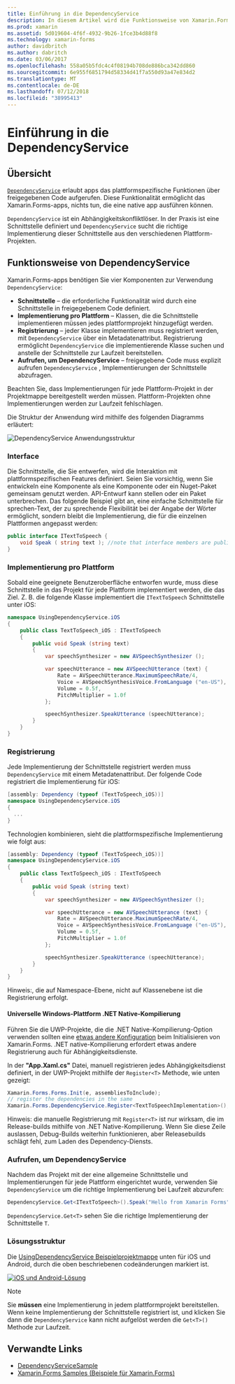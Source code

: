 ```yaml
---
title: Einführung in die DependencyService
description: In diesem Artikel wird die Funktionsweise von Xamarin.Forms DependencyService Klasse zum Zugriff auf systemeigene Plattformfunktionen erläutert.
ms.prod: xamarin
ms.assetid: 5d019604-4f6f-4932-9b26-1fce3b4d88f8
ms.technology: xamarin-forms
author: davidbritch
ms.author: dabritch
ms.date: 03/06/2017
ms.openlocfilehash: 558a05b5fdc4c4f08194b708de886bca342dd860
ms.sourcegitcommit: 6e955f6851794d58334d41f7a550d93a47e834d2
ms.translationtype: MT
ms.contentlocale: de-DE
ms.lasthandoff: 07/12/2018
ms.locfileid: "38995413"
---
```

# <a name="introduction-to-dependencyservice"></a>Einführung in die DependencyService

## <a name="overview"></a>Übersicht

[`DependencyService`](xref:Xamarin.Forms.DependencyService) erlaubt apps das plattformspezifische Funktionen über freigegebenen Code aufgerufen. Diese Funktionalität ermöglicht das Xamarin.Forms-apps, nichts tun, die eine native app ausführen können.

`DependencyService` ist ein Abhängigkeitskonfliktlöser. In der Praxis ist eine Schnittstelle definiert und `DependencyService` sucht die richtige Implementierung dieser Schnittstelle aus den verschiedenen Plattform-Projekten.

## <a name="how-dependencyservice-works"></a>Funktionsweise von DependencyService

Xamarin.Forms-apps benötigen Sie vier Komponenten zur Verwendung `DependencyService`:

- **Schnittstelle** &ndash; die erforderliche Funktionalität wird durch eine Schnittstelle in freigegebenem Code definiert.
- **Implementierung pro Plattform** &ndash; Klassen, die die Schnittstelle implementieren müssen jedes plattformprojekt hinzugefügt werden.
- **Registrierung** &ndash; jeder Klasse implementieren muss registriert werden, mit `DependencyService` über ein Metadatenattribut. Registrierung ermöglicht `DependencyService` die implementierende Klasse suchen und anstelle der Schnittstelle zur Laufzeit bereitstellen.
- **Aufrufen, um DependencyService** &ndash; freigegebene Code muss explizit aufrufen `DependencyService` , Implementierungen der Schnittstelle abzufragen.

Beachten Sie, dass Implementierungen für jede Plattform-Projekt in der Projektmappe bereitgestellt werden müssen. Plattform-Projekten ohne Implementierungen werden zur Laufzeit fehlschlagen.

Die Struktur der Anwendung wird mithilfe des folgenden Diagramms erläutert:

![](introduction-images/overview-diagram.png "DependencyService Anwendungsstruktur")

### <a name="interface"></a>Interface

Die Schnittstelle, die Sie entwerfen, wird die Interaktion mit plattformspezifischen Features definiert. Seien Sie vorsichtig, wenn Sie entwickeln eine Komponente als eine Komponente oder ein Nuget-Paket gemeinsam genutzt werden. API-Entwurf kann stellen oder ein Paket unterbrechen. Das folgende Beispiel gibt an, eine einfache Schnittstelle für sprechen-Text, der zu sprechende Flexibilität bei der Angabe der Wörter ermöglicht, sondern bleibt die Implementierung, die für die einzelnen Plattformen angepasst werden:

```csharp
public interface ITextToSpeech {
    void Speak ( string text ); //note that interface members are public by default
}
```

### <a name="implementation-per-platform"></a>Implementierung pro Plattform

Sobald eine geeignete Benutzeroberfläche entworfen wurde, muss diese Schnittstelle in das Projekt für jede Plattform implementiert werden, die das Ziel. Z. B. die folgende Klasse implementiert die `ITextToSpeech` Schnittstelle unter iOS:

```csharp
namespace UsingDependencyService.iOS
{
    public class TextToSpeech_iOS : ITextToSpeech
    {
        public void Speak (string text)
        {
            var speechSynthesizer = new AVSpeechSynthesizer ();

            var speechUtterance = new AVSpeechUtterance (text) {
                Rate = AVSpeechUtterance.MaximumSpeechRate/4,
                Voice = AVSpeechSynthesisVoice.FromLanguage ("en-US"),
                Volume = 0.5f,
                PitchMultiplier = 1.0f
            };

            speechSynthesizer.SpeakUtterance (speechUtterance);
        }
    }
}
```

### <a name="registration"></a>Registrierung

Jede Implementierung der Schnittstelle registriert werden muss `DependencyService` mit einem Metadatenattribut. Der folgende Code registriert die Implementierung für iOS:

```csharp
[assembly: Dependency (typeof (TextToSpeech_iOS))]
namespace UsingDependencyService.iOS
{
  ...
}
```

Technologien kombinieren, sieht die plattformspezifische Implementierung wie folgt aus:

```csharp
[assembly: Dependency (typeof (TextToSpeech_iOS))]
namespace UsingDependencyService.iOS
{
    public class TextToSpeech_iOS : ITextToSpeech
    {
        public void Speak (string text)
        {
            var speechSynthesizer = new AVSpeechSynthesizer ();

            var speechUtterance = new AVSpeechUtterance (text) {
                Rate = AVSpeechUtterance.MaximumSpeechRate/4,
                Voice = AVSpeechSynthesisVoice.FromLanguage ("en-US"),
                Volume = 0.5f,
                PitchMultiplier = 1.0f
            };

            speechSynthesizer.SpeakUtterance (speechUtterance);
        }
    }
}
```

Hinweis:, die auf Namespace-Ebene, nicht auf Klassenebene ist die Registrierung erfolgt.

#### <a name="universal-windows-platform-net-native-compilation"></a>Universelle Windows-Plattform .NET Native-Kompilierung

Führen Sie die UWP-Projekte, die die .NET Native-Kompilierung-Option verwenden sollten eine [etwas andere Konfiguration](~/xamarin-forms/platform/windows/installation/index.md#target-invocation-exception) beim Initialisieren von Xamarin.Forms. .NET native-Kompilierung erfordert etwas andere Registrierung auch für Abhängigkeitsdienste.

In der **"App.Xaml.cs"** Datei, manuell registrieren jedes Abhängigkeitsdienst definiert, in der UWP-Projekt mithilfe der `Register<T>` Methode, wie unten gezeigt:

```csharp
Xamarin.Forms.Forms.Init(e, assembliesToInclude);
// register the dependencies in the same
Xamarin.Forms.DependencyService.Register<TextToSpeechImplementation>();
```

Hinweis: die manuelle Registrierung mit `Register<T>` ist nur wirksam, die im Release-builds mithilfe von .NET Native-Kompilierung. Wenn Sie diese Zeile auslassen, Debug-Builds weiterhin funktionieren, aber Releasebuilds schlägt fehl, zum Laden des Dependency-Diensts.

### <a name="call-to-dependencyservice"></a>Aufrufen, um DependencyService

Nachdem das Projekt mit der eine allgemeine Schnittstelle und Implementierungen für jede Plattform eingerichtet wurde, verwenden Sie `DependencyService` um die richtige Implementierung bei Laufzeit abzurufen:

```csharp
DependencyService.Get<ITextToSpeech>().Speak("Hello from Xamarin Forms");
```

`DependencyService.Get<T>` sehen Sie die richtige Implementierung der Schnittstelle `T`.

### <a name="solution-structure"></a>Lösungsstruktur

Die [UsingDependencyService Beispielprojektmappe](https://developer.xamarin.com/samples/UsingDependencyService/) unten für iOS und Android, durch die oben beschriebenen codeänderungen markiert ist.

 [![iOS und Android-Lösung](introduction-images/solution-sml.png "DependencyService Beispiel Projektmappenstruktur")](introduction-images/solution.png#lightbox "DependencyService Beispiel Lösungsstruktur")

> [!NOTE]
> Sie **müssen** eine Implementierung in jedem plattformprojekt bereitstellen. Wenn keine Implementierung der Schnittstelle registriert ist, und klicken Sie dann die `DependencyService` kann nicht aufgelöst werden die `Get<T>()` Methode zur Laufzeit.


## <a name="related-links"></a>Verwandte Links

- [DependencyServiceSample](https://developer.xamarin.com/samples/xamarin-forms/UsingDependencyService/)
- [Xamarin.Forms Samples (Beispiele für Xamarin.Forms)](https://developer.xamarin.com/samples/xamarin-forms/all/)
